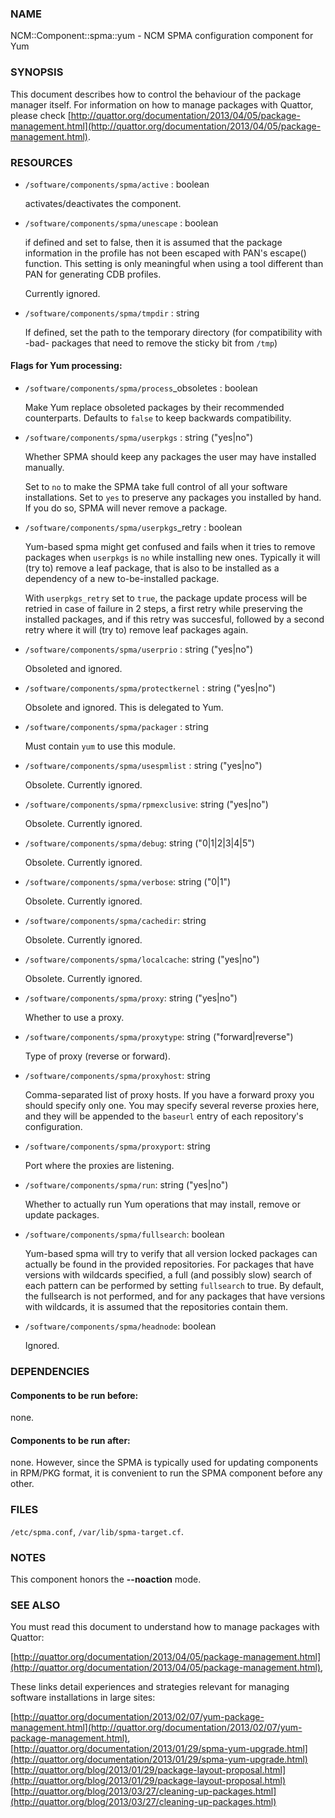### NAME

NCM::Component::spma::yum - NCM SPMA configuration component for Yum

### SYNOPSIS

This document describes how to control the behaviour of the package
manager itself.  For information on how to manage packages with
Quattor, please check
[http://quattor.org/documentation/2013/04/05/package-management.html](http://quattor.org/documentation/2013/04/05/package-management.html).

### RESOURCES

- `/software/components/spma/active` : boolean

    activates/deactivates the component.

- `/software/components/spma/unescape` : boolean

    if defined and set to false, then it is assumed that the package information in
    the profile has not been escaped with PAN's escape() function. This setting is
    only meaningful when using a tool different than PAN for generating CDB
    profiles.

    Currently ignored.

- `/software/components/spma/tmpdir` : string

    If defined, set the path to the temporary directory (for compatibility
    with -bad- packages that need to remove the sticky bit from `/tmp`)

#### Flags for Yum processing:

- `/software/components/spma/process`\_obsoletes : boolean

    Make Yum replace obsoleted packages by their recommended counterparts.
    Defaults to `false` to keep backwards compatibility.

- `/software/components/spma/userpkgs` : string ("yes|no")

    Whether SPMA should keep any packages the user may have installed
    manually.

    Set to `no` to make the SPMA take full control of all your software
    installations.  Set to `yes` to preserve any packages you installed
    by hand.  If you do so, SPMA will never remove a package.

- `/software/components/spma/userpkgs`\_retry : boolean

    Yum-based spma might get confused and fails when it tries
    to remove packages when `userpkgs` is `no` while installing
    new ones. Typically it will (try to) remove a
    leaf package, that is also to be installed as a dependency of a new
    to-be-installed package.

    With `userpkgs_retry` set to `true`, the package update process
    will be retried in case of failure in 2 steps, a first retry while
    preserving the installed packages, and if this retry was succesful,
    followed by a second retry where it will (try to) remove leaf packages
    again.

- `/software/components/spma/userprio` : string ("yes|no")

    Obsoleted and ignored.

- `/software/components/spma/protectkernel` : string ("yes|no")

    Obsolete and ignored.  This is delegated to Yum.

- `/software/components/spma/packager` : string

    Must contain `yum` to use this module.

- `/software/components/spma/usespmlist` : string ("yes|no")

    Obsolete.  Currently ignored.

- `/software/components/spma/rpmexclusive`: string ("yes|no")

    Obsolete.  Currently ignored.

- `/software/components/spma/debug`: string ("0|1|2|3|4|5")

    Obsolete.  Currently ignored.

- `/software/components/spma/verbose`: string ("0|1")

    Obsolete.  Currently ignored.

- `/software/components/spma/cachedir`: string

    Obsolete.  Currently ignored.

- `/software/components/spma/localcache`: string ("yes|no")

    Obsolete.  Currently ignored.

- `/software/components/spma/proxy`: string ("yes|no")

    Whether to use a proxy.

- `/software/components/spma/proxytype`: string ("forward|reverse")

    Type of proxy (reverse or forward).

- `/software/components/spma/proxyhost`: string

    Comma-separated list of proxy hosts.  If you have a forward proxy you
    should specify only one.  You may specify several reverse proxies
    here, and they will be appended to the `baseurl` entry of each
    repository's configuration.

- `/software/components/spma/proxyport`: string

    Port where the proxies are listening.

- `/software/components/spma/run`: string ("yes|no")

    Whether to actually run Yum operations that may install, remove or
    update packages.

- `/software/components/spma/fullsearch`: boolean

    Yum-based spma will try to verify that all version locked packages
    can actually be found in the provided repositories. For packages
    that have versions with wildcards specified, a full (and possibly slow)
    search of each pattern can be performed by setting `fullsearch` to true.
    By default, the fullsearch is not performed, and for any packages that have
    versions with wildcards, it is assumed that the repositories contain them.

- `/software/components/spma/headnode`: boolean

    Ignored.

### DEPENDENCIES

#### Components to be run before:

none.

#### Components to be run after:

none. However, since the SPMA is typically used for updating components
in RPM/PKG format, it is convenient to run the SPMA component before any
other.

### FILES

`/etc/spma.conf`, `/var/lib/spma-target.cf`.

### NOTES

This component honors the **\--noaction** mode.

### SEE ALSO

You must read this document to understand how to manage packages
with Quattor:

[http://quattor.org/documentation/2013/04/05/package-management.html](http://quattor.org/documentation/2013/04/05/package-management.html),

These links detail experiences and strategies relevant for managing
software installations in large sites:

[http://quattor.org/documentation/2013/02/07/yum-package-management.html](http://quattor.org/documentation/2013/02/07/yum-package-management.html),
[http://quattor.org/documentation/2013/01/29/spma-yum-upgrade.html](http://quattor.org/documentation/2013/01/29/spma-yum-upgrade.html)
[http://quattor.org/blog/2013/01/29/package-layout-proposal.html](http://quattor.org/blog/2013/01/29/package-layout-proposal.html)
[http://quattor.org/blog/2013/03/27/cleaning-up-packages.html](http://quattor.org/blog/2013/03/27/cleaning-up-packages.html)
